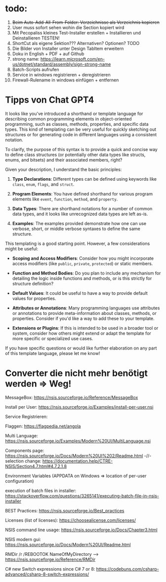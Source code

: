 ﻿
# todo:
1. ~~Beim Auto-Add-All-From-Folder: Verzeichnisse als Verzeichnis kopieren~~
2. User muss sofort sehen wohin die Section kopiert wird
3. Mit Pecopaliss kleines Test-Installer erstellen + Installieren und Deinstallieren TESTEN!
4. ShortCut als eigene Sektion??? Alternativen? Optionen? TODO
5.  Die Bilder von Installer unter Design TabItem erweitern
6.  Doku in English + PDF + auf Github
7.  strong name: https://learn.microsoft.com/en-us/dotnet/standard/assembly/sign-strong-name
8.  Batch-Scripts aufrufen
9.  Service in windows registrieren + deregistrieren
10. Firewall-Rulename in windows einfügen + entfernen

# Tipps von Chat GPT4
It looks like you've introduced a shorthand or template language for describing common programming elements in object-oriented programming, such as classes, methods, properties, and specific data types. This kind of templating can be very useful for quickly sketching out structures or for generating code in different languages using a consistent notation.

To clarify, the purpose of this syntax is to provide a quick and concise way to define class structures (or potentially other data types like structs, enums, and bitsets) and their associated members, right?

Given your description, I understand the basic principles:

1. **Type Declarations**: Different types can be defined using keywords like `class`, `enum`, `flags`, and `struct`.
  
2. **Program Elements**: You have defined shorthand for various program elements like `event`, `function`, `method`, and `property`.
  
3. **Data Types**: There are shorthand notations for a number of common data types, and it looks like unrecognized data types are left as-is.
  
4. **Examples**: The examples provided demonstrate how one can use verbose, short, or middle verbose syntaxes to define the same structure.

This templating is a good starting point. However, a few considerations might be useful:

- **Scoping and Access Modifiers**: Consider how you might incorporate access modifiers (like `public`, `private`, `protected`) or static members.
  
- **Function and Method Bodies**: Do you plan to include any mechanism for detailing the logic inside functions and methods, or is this strictly for structure definition?
  
- **Default Values**: It could be useful to have a way to provide default values for properties.
  
- **Attributes or Annotations**: Many programming languages use attributes or annotations to provide meta-information about classes, methods, or properties. Consider if you'd like a way to add these to your template.
  
- **Extensions or Plugins**: If this is intended to be used in a broader tool or system, consider how others might extend or adapt the template for more specific or specialized use cases.

If you have specific questions or would like further elaboration on any part of this template language, please let me know!

# Converter die nicht mehr benötigt werden => Weg!

MessageBox: https://nsis.sourceforge.io/Reference/MessageBox

Install per User: https://nsis.sourceforge.io/Examples/install-per-user.nsi

Service Registrieren:

Flaggen: https://flagpedia.net/angola

Multi Language: https://nsis.sourceforge.io/Examples/Modern%20UI/MultiLanguage.nsi

Components page: https://nsis.sourceforge.io/Docs/Modern%20UI%202/Readme.html
-//- selection change: https://documentation.help/CTRE-NSIS/Section4.7.html#4.7.2.1.8


Environment Variables (APPDATA on Windows => location of per-user configuration)

execution of batch files in installer: https://stackoverflow.com/questions/3265141/executing-batch-file-in-nsis-installer

BEST Practices: https://nsis.sourceforge.io/Best_practices

Licenses (list of licenses): https://choosealicense.com/licenses/

NSIS command line usage: https://nsis.sourceforge.io/Docs/Chapter3.html

NSIS modern gui: https://nsis.sourceforge.io/Docs/Modern%20UI/Readme.html

RMDir /r /REBOOTOK NameOfMyDirectory  --> https://nsis.sourceforge.io/Reference/RMDir

C# new Switch expressions since C# 7 or 8: https://codebuns.com/csharp-advanced/csharp-8-switch-expressions/

